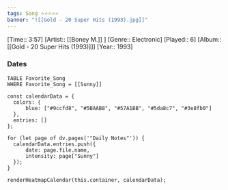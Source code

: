 ```yaml
---
tags: Song ⭐⭐⭐⭐⭐ 
banner: "![[Gold - 20 Super Hits (1993).jpg]]"
---
```

[Time:: 3:57]
[Artist:: [[Boney M.]] ]
[Genre:: Electronic]
[Played:: 6]
[Album:: [[Gold - 20 Super Hits (1993)]]]
[Year:: 1993]
### Dates
````dataview
TABLE Favorite_Song
WHERE Favorite_Song = [[Sunny]]
````
  ```dataviewjs
const calendarData = { 
	colors: { 
		blue: ["#9ccfd8", "#5BAAB8", "#57A1BB", "#5da8c7", "#3e8fb0"] 
	}, 
	entries: [] 
}; 

for (let page of dv.pages('"Daily Notes"')) { 
	calendarData.entries.push({ 
		date: page.file.name, 
		intensity: page["Sunny"]
	}); 
} 

renderHeatmapCalendar(this.container, calendarData);
```
